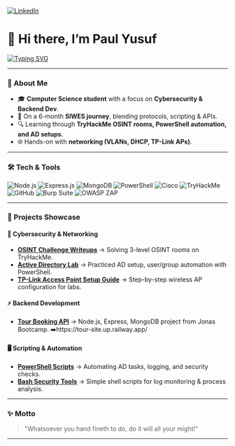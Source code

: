 [![LinkedIn](https://img.shields.io/badge/LinkedIn-0A66C2?style=for-the-badge&logo=linkedin&logoColor=white)](https://www.linkedin.com/in/paul-yusuf-8b5a97209/)
# 👋 Hi there, I’m Paul Yusuf  

[![Typing SVG](https://readme-typing-svg.herokuapp.com?font=Fira+Code&pause=1000&color=36BCF7&width=435&lines=Cybersecurity+Professional🔐;Backend+Developer+⚡🖥️;Always+Curious+%F0%9F%94%8D)](https://git.io/typing-svg)

---

### 🌱 About Me
- 🎓 **Computer Science student** with a focus on **Cybersecurity & Backend Dev**.  
- 🚀 On a 6-month **SIWES journey**, blending protocols, scripting & APIs.  
- 🔍 Learning through **TryHackMe OSINT rooms, PowerShell automation, and AD setups**.  
- 🌐 Hands-on with **networking (VLANs, DHCP, TP-Link APs)**.  

---

### 🛠️ Tech & Tools  
![Node.js](https://img.shields.io/badge/Node.js-43853D?style=for-the-badge&logo=node.js&logoColor=white)  ![Express.js](https://img.shields.io/badge/Express.js-000000?style=for-the-badge&logo=express&logoColor=white)  ![MongoDB](https://img.shields.io/badge/MongoDB-4EA94B?style=for-the-badge&logo=mongodb&logoColor=white)  ![PowerShell](https://img.shields.io/badge/PowerShell-5391FE?style=for-the-badge&logo=powershell&logoColor=white)  ![Cisco](https://img.shields.io/badge/Cisco-1BA0D7?style=for-the-badge&logo=cisco&logoColor=white)  ![TryHackMe](https://img.shields.io/badge/TryHackMe-212C42?style=for-the-badge&logo=tryhackme&logoColor=red)  ![GitHub](https://img.shields.io/badge/GitHub-181717?style=for-the-badge&logo=github&logoColor=white)  ![Burp Suite](https://img.shields.io/badge/Burp%20Suite-FF6633?style=for-the-badge&logoColor=white)  ![OWASP ZAP](https://img.shields.io/badge/OWASP%20ZAP-00457C?style=for-the-badge&logoColor=white)  


---

### 📌 Projects Showcase  

#### 🔐 Cybersecurity & Networking
- [**OSINT Challenge Writeups**](#) → Solving 3-level OSINT rooms on TryHackMe.  
- [**Active Directory Lab**](#) → Practiced AD setup, user/group automation with PowerShell.  
- [**TP-Link Access Point Setup Guide**](#) → Step-by-step wireless AP configuration for labs.  

#### ⚡ Backend Development
- [**Tour Booking API**](#) → Node.js, Express, MongoDB project from Jonas Bootcamp.
  ➡️https://tour-site.up.railway.app/  


#### 🖥️ Scripting & Automation
- [**PowerShell Scripts**](#) → Automating AD tasks, logging, and security checks.  
- [**Bash Security Tools**](#) → Simple shell scripts for log monitoring & process analysis.  

---

### ✨ Motto
> "Whatsoever you hand fineth to do, do it will all your might!"  

---
